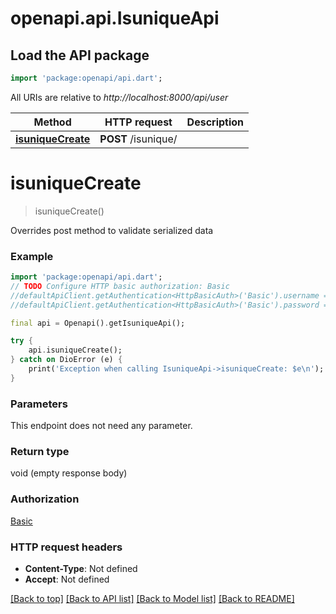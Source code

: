 # openapi.api.IsuniqueApi

## Load the API package
```dart
import 'package:openapi/api.dart';
```

All URIs are relative to *http://localhost:8000/api/user*

Method | HTTP request | Description
------------- | ------------- | -------------
[**isuniqueCreate**](IsuniqueApi.md#isuniquecreate) | **POST** /isunique/ | 


# **isuniqueCreate**
> isuniqueCreate()



Overrides post method to validate serialized data

### Example
```dart
import 'package:openapi/api.dart';
// TODO Configure HTTP basic authorization: Basic
//defaultApiClient.getAuthentication<HttpBasicAuth>('Basic').username = 'YOUR_USERNAME'
//defaultApiClient.getAuthentication<HttpBasicAuth>('Basic').password = 'YOUR_PASSWORD';

final api = Openapi().getIsuniqueApi();

try {
    api.isuniqueCreate();
} catch on DioError (e) {
    print('Exception when calling IsuniqueApi->isuniqueCreate: $e\n');
}
```

### Parameters
This endpoint does not need any parameter.

### Return type

void (empty response body)

### Authorization

[Basic](../README.md#Basic)

### HTTP request headers

 - **Content-Type**: Not defined
 - **Accept**: Not defined

[[Back to top]](#) [[Back to API list]](../README.md#documentation-for-api-endpoints) [[Back to Model list]](../README.md#documentation-for-models) [[Back to README]](../README.md)

